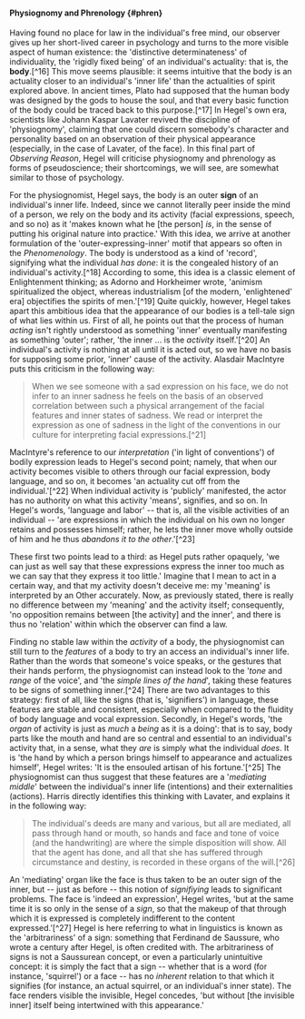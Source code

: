 #### Physiognomy and Phrenology {#phren}

Having found no place for law in the individual's free mind, our observer gives
up her short-lived career in psychology and turns to the more visible aspect of
human existence: the 'distinctive determinateness' of individuality, the
'rigidly fixed being' of an individual's actuality: that is, the **body**.[^16]
This move seems plausible: it seems intuitive that the body is an actuality
closer to an individual's 'inner life' than the actualities of spirit explored
above. In ancient times, Plato had supposed that the human body was designed by
the gods to house the soul, and that every basic function of the body could be
traced back to this purpose.[^17] In Hegel's own era, scientists like Johann
Kaspar Lavater revived the discipline of 'physiognomy', claiming that one could
discern somebody's character and personality based on an observation of their
physical appearance (especially, in the case of Lavater, of the face). In this
final part of *Observing Reason*, Hegel will criticise physiognomy and
phrenology as forms of pseudoscience; their shortcomings, we will see, are
somewhat similar to those of psychology.

For the physiognomist, Hegel says, the body is an outer **sign** of an
individual's inner life. Indeed, since we cannot literally peer inside the mind
of a person, we rely on the body and its activity (facial expressions, speech,
and so no) as it 'makes known what he [the person] *is*, in the sense of putting
his original nature into practice.' With this idea, we arrive at another
formulation of the 'outer-expressing-inner' motif that appears so often in the
*Phenomenology*. The body is understood as a kind of 'record', signifying what
the individual *has done*: it is the congealed history of an individual's
activity.[^18] According to some, this idea is a classic element of
Enlightenment thinking; as Adorno and Horkheimer wrote, 'animism spiritualized
the object, whereas industrialism [of the modern, 'enlightened' era] objectifies
the spirits of men.'[^19] Quite quickly, however, Hegel takes apart this
ambitious idea that the appearance of our bodies is a tell-tale sign of what
lies within us. First of all, he points out that the process of human *acting*
isn't rightly understood as something 'inner' eventually manifesting as
something 'outer'; rather, 'the inner ... is the *activity* itself.'[^20] An
individual's activity is nothing at all until it is acted out, so we have no
basis for supposing some prior, 'inner' cause of the activity. Alasdair
MacIntyre puts this criticism in the following way:

> When we see someone with a sad expression on his face, we do not infer to an
> inner sadness he feels on the basis of an observed correlation between such a
> physical arrangement of the facial features and inner states of sadness. We
> read or interpret the expression as one of sadness in the light of the
> conventions in our culture for interpreting facial expressions.[^21]

MacIntyre's reference to our *interpretation* ('in light of conventions') of
bodily expression leads to Hegel's second point; namely, that when our activity
becomes visible to others through our facial expression, body language, and so
on, it becomes 'an actuality cut off from the individual.'[^22] When individual
activity is 'publicly' manifested, the actor has no authority on what this
activity 'means', signifies, and so on. In Hegel's words, 'language and labor'
-- that is, all the visible activities of an individual -- 'are expressions in
which the individual on his own no longer retains and possesses himself; rather,
he lets the inner move wholly outside of him and he thus *abandons it to the
other*.'[^23]

These first two points lead to a third: as Hegel puts rather opaquely, 'we can
just as well say that these expressions express the inner too much as we can say
that they express it too little.' Imagine that I mean to act in a certain way,
and that my activity doesn't deceive me: my 'meaning' is interpreted by an Other
accurately. Now, as previously stated, there is really no difference between my
'meaning' and the activity itself; consequently, 'no opposition remains between
[the activity] and the inner', and there is thus no 'relation' within which the
observer can find a law.

Finding no stable law within the *activity* of a body, the physiognomist can
still turn to the *features* of a body to try an access an individual's inner
life. Rather than the words that someone's voice speaks, or the gestures that
their hands perform, the physiognomist can instead look to the '*tone* and
*range* of the voice', and 'the *simple lines of the hand*', taking these
features to be signs of something inner.[^24] There are two advantages to this
strategy: first of all, like the signs (that is, 'signifiers') in language,
these features are stable and consistent, especially when compared to the
fluidity of body language and vocal expression. Secondly, in Hegel's words, 'the
*organ* of activity is just as *much* a *being* as it is a doing': that is to
say, body parts like the mouth and hand are so central and essential to an
individual's activity that, in a sense, what they *are* is simply what the
individual *does*. It is 'the hand by which a person brings himself to
appearance and actualizes himself', Hegel writes: 'It is the ensouled artisan of
his fortune.'[^25] The physiognomist can thus suggest that these features are a
'*mediating middle*' between the individual's inner life (intentions) and their
externalities (actions). Harris directly identifies this thinking with Lavater,
and explains it in the following way:

> The individual's deeds are many and various, but all are mediated, all pass
> through hand or mouth, so hands and face and tone of voice (and the
> handwriting) are where the simple disposition will show. All that the agent
> has done, and all that she has suffered through circumstance and destiny, is
> recorded in these organs of the will.[^26]

An 'mediating' organ like the face is thus taken to be an outer sign of the
inner, but -- just as before -- this notion of *signifiying* leads to
significant problems. The face is 'indeed an expression', Hegel writes, 'but at
the same time it is so only in the sense of a *sign*, so that the makeup of that
through which it is expressed is completely indifferent to the content
expressed.'[^27] Hegel is here referring to what in linguistics is known as the
'arbitrariness' of a sign: something that Ferdinand de Saussure, who wrote a
century after Hegel, is often credited with. The arbitrariness of signs is not a
Saussurean concept, or even a particularly unintuitive concept: it is simply the
fact that a sign -- whether that is a word (for instance, 'squirrel') or a face
-- has no *inherent* relation to that which it signifies (for instance, an
actual squirrel, or an individual's inner state). The face renders visible the
invisible, Hegel concedes, 'but without [the invisible inner] itself being
intertwined with this appearance.'
